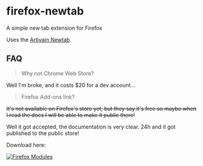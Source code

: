 # firefox-newtab
A simple new tab extension for Firefox

Uses the [Artivain Newtab](https://github.com/Artivain/newtab). 

## FAQ

> Why not Chrome Web Store?

Well I'm broke, and it costs $20 for a dev account... 

> Firefox Add-ons link?

~~It's not available on Firefox's store yet, but they say it's free so maybe when I read the docs I will be able to make it public there!~~

Well it got accepted, the documentation is very clear. 24h and it got published to the public store!

Download here:

[![Firefox Modules](https://addons.mozilla.org/static-frontend/c6276b7c0dc392e3ce8668f12e68b83c.svg)](https://addons.mozilla.org/en-US/firefox/addon/artivain-dashboard/)
